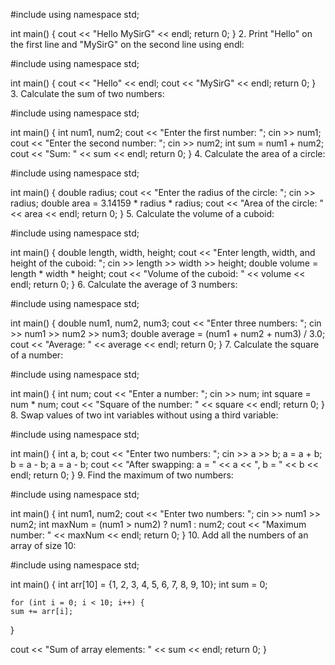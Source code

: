 #include<iostream>
using namespace std;

int main() {
    cout << "Hello MySirG" << endl;
    return 0;
}
2. Print "Hello" on the first line and "MySirG" on the second line using endl:

#include<iostream>
using namespace std;

int main() {
    cout << "Hello" << endl;
    cout << "MySirG" << endl;
    return 0;
}
3. Calculate the sum of two numbers:

#include<iostream>
using namespace std;

int main() {
    int num1, num2;
    cout << "Enter the first number: ";
    cin >> num1;
    cout << "Enter the second number: ";
    cin >> num2;
    int sum = num1 + num2;
    cout << "Sum: " << sum << endl;
    return 0;
}
4. Calculate the area of a circle:

#include<iostream>
using namespace std;

int main() {
    double radius;
    cout << "Enter the radius of the circle: ";
    cin >> radius;
    double area = 3.14159 * radius * radius;
    cout << "Area of the circle: " << area << endl;
    return 0;
}
5. Calculate the volume of a cuboid:

#include<iostream>
using namespace std;

int main() {
    double length, width, height;
    cout << "Enter length, width, and height of the cuboid: ";
    cin >> length >> width >> height;
    double volume = length * width * height;
    cout << "Volume of the cuboid: " << volume << endl;
    return 0;
}
6. Calculate the average of 3 numbers:

#include<iostream>
using namespace std;

int main() {
    double num1, num2, num3;
    cout << "Enter three numbers: ";
    cin >> num1 >> num2 >> num3;
    double average = (num1 + num2 + num3) / 3.0;
    cout << "Average: " << average << endl;
    return 0;
}
7. Calculate the square of a number:


#include<iostream>
using namespace std;

int main() {
    int num;
    cout << "Enter a number: ";
    cin >> num;
    int square = num * num;
    cout << "Square of the number: " << square << endl;
    return 0;
}
8. Swap values of two int variables without using a third variable:


#include<iostream>
using namespace std;

int main() {
    int a, b;
    cout << "Enter two numbers: ";
    cin >> a >> b;
    a = a + b;
    b = a - b;
    a = a - b;
    cout << "After swapping: a = " << a << ", b = " << b << endl;
    return 0;
}
9. Find the maximum of two numbers:


#include<iostream>
using namespace std;

int main() {
    int num1, num2;
    cout << "Enter two numbers: ";
    cin >> num1 >> num2;
    int maxNum = (num1 > num2) ? num1 : num2;
    cout << "Maximum number: " << maxNum << endl;
    return 0;
}
10. Add all the numbers of an array of size 10:

#include<iostream>
using namespace std;

int main() {
    int arr[10] = {1, 2, 3, 4, 5, 6, 7, 8, 9, 10};
    int sum = 0;
    
    for (int i = 0; i < 10; i++) {
    sum += arr[i];
}

cout << "Sum of array elements: " << sum << endl;
return 0;
}
